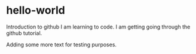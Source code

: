 # hello-world
Introduction to github
I am learning to code.  I am getting going through the github tutorial.

Adding some more text for testing purposes.
